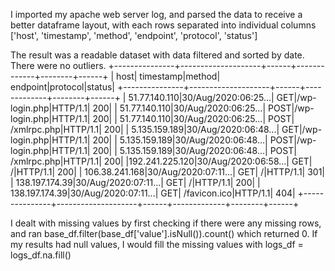 I imported my apache web server log, and parsed the data to receive a better dataframe layout, with each rows separated into individual columns
['host', 'timestamp', 'method', 'endpoint', 'protocol', 'status']

The result was a readable dataset with data filtered and sorted by date. There were no outliers.
+---------------+--------------------+------+-------------+--------+------+
|           host|           timestamp|method|     endpoint|protocol|status|
+---------------+--------------------+------+-------------+--------+------+
|  51.77.140.110|30/Aug/2020:06:25...|   GET|/wp-login.php|HTTP/1.1|   200|
|  51.77.140.110|30/Aug/2020:06:25...|  POST|/wp-login.php|HTTP/1.1|   200|
|  51.77.140.110|30/Aug/2020:06:25...|  POST|  /xmlrpc.php|HTTP/1.1|   200|
|  5.135.159.189|30/Aug/2020:06:48...|   GET|/wp-login.php|HTTP/1.1|   200|
|  5.135.159.189|30/Aug/2020:06:48...|  POST|/wp-login.php|HTTP/1.1|   200|
|  5.135.159.189|30/Aug/2020:06:48...|  POST|  /xmlrpc.php|HTTP/1.1|   200|
|192.241.225.120|30/Aug/2020:06:58...|   GET|            /|HTTP/1.1|   200|
| 106.38.241.168|30/Aug/2020:07:11...|   GET|            /|HTTP/1.1|   301|
| 138.197.174.39|30/Aug/2020:07:11...|   GET|            /|HTTP/1.1|   200|
| 138.197.174.39|30/Aug/2020:07:11...|   GET| /favicon.ico|HTTP/1.1|   404|
+---------------+--------------------+------+-------------+--------+------+

I dealt with missing values by first checking if there were any missing rows, and ran base_df.filter(base_df['value'].isNull()).count() which returned 0. If my results had null values, I would fill the missing values with logs_df = logs_df.na.fill()
